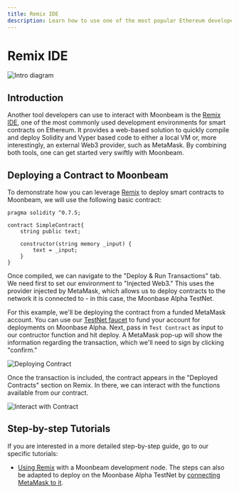 ```yaml
---
title: Remix IDE
description: Learn how to use one of the most popular Ethereum developer tools, the Remix IDE, to interact with Moonbeam.
---
```


# Remix IDE

![Intro diagram](/images/integrations/integrations-remix-banner.png)

## Introduction

Another tool developers can use to interact with Moonbeam is the [Remix IDE](https://remix.ethereum.org/), one of the most commonly used development environments for smart contracts on Ethereum. It provides a web-based solution to quickly compile and deploy Solidity and Vyper based code to either a local VM or, more interestingly, an external Web3 provider, such as MetaMask. By combining both tools, one can get started very swiftly with Moonbeam.
## Deploying a Contract to Moonbeam

To demonstrate how you can leverage [Remix](https://remix.ethereum.org/) to deploy smart contracts to Moonbeam, we will use the following basic contract:

```solidity
pragma solidity ^0.7.5;

contract SimpleContract{
    string public text;
    
    constructor(string memory _input) {
        text = _input;
    }
}
```

Once compiled, we can navigate to the "Deploy & Run Transactions" tab. We need first to set our environment to "Injected Web3." This uses the provider injected by MetaMask, which allows us to deploy contracts to the network it is connected to - in this case, the Moonbase Alpha TestNet. 

For this example, we'll be deploying the contract from a funded MetaMask account. You can use our [TestNet faucet](/builders/getting-started/moonbase-alpha/#discord-mission-control/) to fund your account for deployments on Moonbase Alpha. Next, pass in `Test Contract` as input to our contructor function and hit deploy. A MetaMask pop-up will show the information regarding the transaction, which we'll need to sign by clicking "confirm."

![Deploying Contract](/images/remix/integrations-remix-1.png)

Once the transaction is included, the contract appears in the "Deployed Contracts" section on Remix. In there, we can interact with the functions available from our contract.

![Interact with Contract](/images/remix/integrations-remix-2.png)

## Step-by-step Tutorials
If you are interested in a more detailed step-by-step guide, go to our specific tutorials:

- [Using Remix](/tutorials/local-node/using-remix/) with a Moonbeam development node. The steps can also be adapted to deploy on the Moonbase Alpha TestNet by [connecting MetaMask to it](/tutorials/moonbase-alpha/wallets/metamask/).

